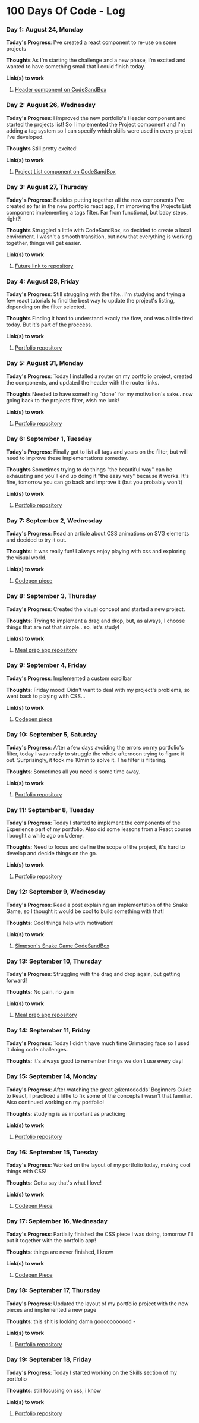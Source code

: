 # 100 Days Of Code - Log

### Day 1: August 24, Monday

**Today's Progress**: I've created a react component to re-use on some projects

**Thoughts** As I'm starting the challenge and a new phase, I'm excited and wanted to have something small that I could finish today. 

**Link(s) to work**
1. [Header component on CodeSandBox](https://codesandbox.io/s/header-component-1be5o)

### Day 2: August 26, Wednesday

**Today's Progress**: I improved the new portfolio's Header component and started the projects list! So I implemented the Project component and I'm adding a tag system so I can specify which skills were used in every project I've developed.

**Thoughts** Still pretty excited!

**Link(s) to work**
1. [Project List component on CodeSandBox](https://codesandbox.io/s/react-project-list-dv0b4)

### Day 3: August 27, Thursday

**Today's Progress**: Besides putting together all the new components I've created so far in the new portfolio react app, I'm improving the Projects List component implementing a tags filter. Far from functional, but baby steps, right?!

**Thoughts** Struggled a little with CodeSandBox, so decided to create a local enviroment. I wasn't a smooth transition, but now that everything is working together, things will get easier.

**Link(s) to work**
1. [Future link to repository](https://github.com/aluiza22)

### Day 4: August 28, Friday

**Today's Progress**: Still struggling with the filte.. I'm studying and trying a few react tutorials to find the best way to update the project's listing, depending on the filter selected.

**Thoughts** Finding it hard to understand exacly the flow, and was a little tired today. But it's part of the proccess.

**Link(s) to work**
1. [Portfolio repository](https://github.com/aluiza22/react-portfolio)

### Day 5: August 31, Monday

**Today's Progress**: Today I installed a router on my portfolio project, created the components, and updated the header with the router links. 

**Thoughts** Needed to have something "done" for my motivation's sake.. now going back to the projects filter, wish me luck!

**Link(s) to work**
1. [Portfolio repository](https://github.com/aluiza22/react-portfolio)

### Day 6: September 1, Tuesday

**Today's Progress**: Finally got to list all tags and years on the filter, but will need to improve these implementations someday. 

**Thoughts** Sometimes trying to do things "the beautiful way" can be exhausting and you'll end up doing it "the easy way" because it works. It's fine, tomorrow you can go back and improve it (but you probably won't)

**Link(s) to work**
1. [Portfolio repository](https://github.com/aluiza22/react-portfolio)

### Day 7: September 2, Wednesday

**Today's Progress**: Read an article about CSS animations on SVG elements and decided to try it out. 

**Thoughts**: It was really fun! I always enjoy playing with css and exploring the visual world.

**Link(s) to work**
1. [Codepen piece](https://codepen.io/anadev22/full/KKzXZzW)

### Day 8: September 3, Thursday

**Today's Progress**: Created the visual concept and started a new project.

**Thoughts**: Trying to implement a drag and drop, but, as always, I choose things that are not that simple.. so, let's study! 

**Link(s) to work**
1. [Meal prep app repository](https://github.com/aluiza22/meal-prep-app)

### Day 9: September 4, Friday

**Today's Progress**: Implemented a custom scrollbar

**Thoughts**: Friday mood! Didn't want to deal with my project's problems, so went back to playing with CSS...

**Link(s) to work**
1. [Codepen piece](https://codepen.io/anadev22/pen/MWyOLVz)

### Day 10: September 5, Saturday

**Today's Progress**: After a few days avoiding the errors on my portfolio's filter, today I was ready to struggle the whole afternoon trying to figure it out.
Surprisingly, it took me 10min to solve it. The filter is filtering. 

**Thoughts**: Sometimes all you need is some time away.

**Link(s) to work**
1. [Portfolio repository](https://github.com/aluiza22/react-portfolio)

### Day 11: September 8, Tuesday

**Today's Progress**: Today I started to implement the components of the Experience part of my portfolio. Also did some lessons from a React course I bought a while ago on Udemy.

**Thoughts**: Need to focus and define the scope of the project, it's hard to develop and decide things on the go.

**Link(s) to work**
1. [Portfolio repository](https://github.com/aluiza22/react-portfolio)

### Day 12: September 9, Wednesday

**Today's Progress**: Read a post explaining an implementation of the Snake Game, so I thought it would be cool to build something with that!

**Thoughts**: Cool things help with motivation!

**Link(s) to work**
1. [Simpson's Snake Game CodeSandBox](https://codepen.io/anadev22/full/GRZxZRa)

### Day 13: September 10, Thursday

**Today's Progress**: Struggling with the drag and drop again, but getting forward!

**Thoughts**: No pain, no gain

**Link(s) to work**
1. [Meal prep app repository](https://github.com/aluiza22/meal-prep-app)

### Day 14: September 11, Friday

**Today's Progress**: Today I didn't have much time Grimacing face so I used it doing code challenges.

**Thoughts**: it's always good to remember things we don't use every day!

### Day 15: September 14, Monday

**Today's Progress**: After watching the great @kentcdodds' Beginners Guide to React, I practiced a little to fix some of the concepts I wasn't that familiar. Also continued working on my portfolio!

**Thoughts**: studying is as important as practicing

**Link(s) to work**
1. [Portfolio repository](https://github.com/aluiza22/react-portfolio)

### Day 16: September 15, Tuesday

**Today's Progress**: Worked on the layout of my portfolio today, making cool things with CSS! 

**Thoughts**: Gotta say that's what I love!

**Link(s) to work**
1. [Codepen Piece](https://codepen.io/anadev22/pen/MWyXLOy)

### Day 17: September 16, Wednesday

**Today's Progress**: Partially finished the CSS piece I was doing, tomorrow I'll put it together with the portfolio app!

**Thoughts**: things are never finished, I know

**Link(s) to work**
1. [Codepen Piece](https://codepen.io/anadev22/pen/MWyXLOy)

### Day 18: September 17, Thursday

**Today's Progress**: Updated the layout of my portfolio project with the new pieces and implemented a new page

**Thoughts**: this shit is looking damn gooooooooood *-*

**Link(s) to work**
1. [Portfolio repository](https://github.com/aluiza22/react-portfolio)

### Day 19: September 18, Friday

**Today's Progress**: Today I started working on the Skills section of my portfolio

**Thoughts**: still focusing on css, i know

**Link(s) to work**
1. [Portfolio repository](https://github.com/aluiza22/react-portfolio)
